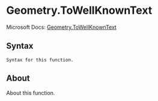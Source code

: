 # Geometry.ToWellKnownText

Microsoft Docs: [Geometry.ToWellKnownText](https://docs.microsoft.com/en-us/powerquery-m/geometry-towellknowntext)

## Syntax

```
Syntax for this function.
```

## About

About this function.

